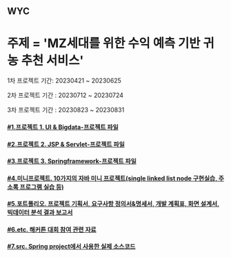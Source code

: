 ## WYC

# 주제 = 'MZ세대를 위한 수익 예측 기반 귀농 추천 서비스'

1차 프로젝트 기간: 20230421 ~ 20230625 

2차 프로젝트 기간 : 20230712 ~ 20230724 

3차 프로젝트 기간 : 20230823 ~ 20230831

<h4><a href="https://github.com/kiyoungboy/WYC/tree/main/1.project%20I%20(BigData%20UI)">#1.프로젝트 1. UI & Bigdata-프로젝트 파일</a></h4>

<h4><a href="https://github.com/kiyoungboy/WYC/tree/main/2.project%20II(jsp%20programming)">#2.프로젝트 2. JSP & Servlet-프로젝트 파일</a></h4> 

<h4><a href="https://github.com/kiyoungboy/WYC/tree/main/3.project%20III(sping%20framework)">#3.프로젝트 3. Springframework-프로젝트 파일</a></h4> 

<h4><a href="https://github.com/kiyoungboy/WYC/tree/main/4.mini%20project">#4.미니프로젝트. 10가지의 자바 미니 프로젝트(single linked list node 구현실습, 주소록 프로그램 실습 등)</a></h4> 

<h4><a href="https://github.com/kiyoungboy/WYC/tree/main/5.portfolio">#5.포트폴리오. 프로젝트 기획서, 요구사항 정의서&명세서, 개발 계획표, 화면 설계서, 빅데이터 분석 결과 보고서</a></h4> 

<h4><a href="https://github.com/kiyoungboy/WYC/tree/main/6.etc">#6.etc. 해커튼 대회 참여 관련 자료</a></h4> 

<h4><a href="https://github.com/kiyoungboy/WYC/tree/main/7.src">#7.src. Spring project에서 사용한 실제 소스코드</a></h4> 

